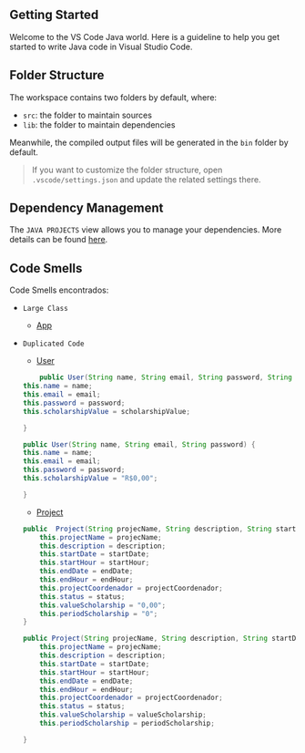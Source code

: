 ## Getting Started

Welcome to the VS Code Java world. Here is a guideline to help you get started to write Java code in Visual Studio Code.

## Folder Structure

The workspace contains two folders by default, where:

- `src`: the folder to maintain sources
- `lib`: the folder to maintain dependencies

Meanwhile, the compiled output files will be generated in the `bin` folder by default.

> If you want to customize the folder structure, open `.vscode/settings.json` and update the related settings there.

## Dependency Management

The `JAVA PROJECTS` view allows you to manage your dependencies. More details can be found [here](https://github.com/microsoft/vscode-java-dependency#manage-dependencies).


## Code Smells 

Code Smells encontrados:

- `Large Class`

    - [App](https://github.com/MatheusMacario7/project-management/blob/Project-management---POO/src/App.java)

- `Duplicated Code`

    - [User](https://github.com/MatheusMacario7/project-management/blob/Project-management---POO/src/User.java)
    ```Java
        public User(String name, String email, String password, String scholarshipValue) {
    this.name = name;
    this.email = email;
    this.password = password;
    this.scholarshipValue = scholarshipValue;
    
    }

    public User(String name, String email, String password) {
    this.name = name;
    this.email = email;
    this.password = password;
    this.scholarshipValue = "R$0,00";
    
    }
    ```
    - [Project](https://github.com/MatheusMacario7/project-management/blob/Project-management---POO/src/Project.java)
    ```Java
    public  Project(String projecName, String description, String startDate, String startHour, String endDate, String endHour, String projectCoordenador, String status) { 
        this.projectName = projecName;
        this.description = description;
        this.startDate = startDate;
        this.startHour = startHour;
        this.endDate = endDate;
        this.endHour = endHour;
        this.projectCoordenador = projectCoordenador;
        this.status = status;
        this.valueScholarship = "0,00";
        this.periodScholarship = "0";
    }

    public Project(String projecName, String description, String startDate, String startHour, String endDate, String endHour, String projectCoordenador, String status, String valueScholarship, String periodScholarship) {
        this.projectName = projecName;
        this.description = description;
        this.startDate = startDate;
        this.startHour = startHour;
        this.endDate = endDate;
        this.endHour = endHour;
        this.projectCoordenador = projectCoordenador;
        this.status = status;
        this.valueScholarship = valueScholarship;
        this.periodScholarship = periodScholarship;

    }
    ```

